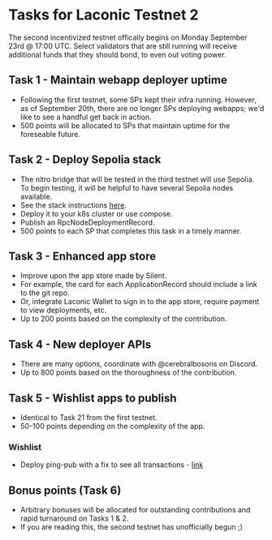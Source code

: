 # Tasks for Laconic Testnet 2

The second incentivized testnet offically begins on Monday September 23rd @ 17:00 UTC. Select validators that are still running will receive additional funds that they should bond, to even out voting power.

## Task 1 - Maintain webapp deployer uptime

* Following the first testnet, some SPs kept their infra running. However, as of September 20th, there are no longer SPs deploying webapps; we'd like to see a handful get back in action.
* 500 points will be allocated to SPs that maintain uptime for the foreseable future.

## Task 2 - Deploy Sepolia stack

* The nitro bridge that will be tested in the third testnet will use Sepolia. To begin testing, it will be helpful to have several Sepolia nodes available.
* See the stack instructions [here](https://git.vdb.to/cerc-io/eth-stack/src/branch/main/stack-orchestrator/stacks/eth/README.md).
* Deploy it to your k8s cluster or use compose.
* Publish an RpcNodeDeploymentRecord.
* 500 points to each SP that completes this task in a timely manner.

## Task 3 - Enhanced app store

* Improve upon the app store made by Silent.
* For example, the card for each ApplicationRecord should include a link to the git repo.
* Or, integrate Laconic Wallet to sign in to the app store, require payment to view deployments, etc.
* Up to 200 points based on the complexity of the contribution.

## Task 4 - New deployer APIs

* There are many options, coordinate with @cerebralbosons on Discord.
* Up to 800 points based on the thoroughness of the contribution.

## Task 5 - Wishlist apps to publish

* Identical to Task 21 from the first testnet.
* 50-100 points depending on the complexity of the app.

### Wishlist

* Deploy ping-pub with a fix to see all transactions - [link](https://git.vdb.to/cerc-io/cosmos-explorer)

## Bonus points (Task 6)

* Arbitrary bonuses will be allocated for outstanding contributions and rapid turnaround on Tasks 1 & 2.
* If you are reading this, the second testnet has unofficially begun ;)
